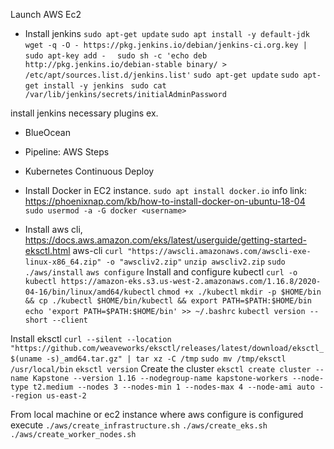 Launch AWS Ec2  
- Install jenkins
`sudo apt-get update`
`sudo apt install -y default-jdk`
```wget -q -O - https://pkg.jenkins.io/debian/jenkins-ci.org.key | sudo apt-key add -  ```
```sudo sh -c 'echo deb http://pkg.jenkins.io/debian-stable binary/ > /etc/apt/sources.list.d/jenkins.list'```
`sudo apt-get update`
`sudo apt-get install -y jenkins `
`sudo cat /var/lib/jenkins/secrets/initialAdminPassword`

install jenkins necessary plugins ex.
- BlueOcean
- Pipeline: AWS Steps
- Kubernetes Continuous Deploy


- Install Docker in EC2 instance.
`sudo apt install docker.io`
info link: https://phoenixnap.com/kb/how-to-install-docker-on-ubuntu-18-04
`sudo usermod -a -G docker <username>`

- Install aws cli, 
https://docs.aws.amazon.com/eks/latest/userguide/getting-started-eksctl.html
aws-cli
`curl "https://awscli.amazonaws.com/awscli-exe-linux-x86_64.zip" -o "awscliv2.zip"`
`unzip awscliv2.zip`
`sudo ./aws/install`
`aws configure`
Install and configure kubectl
`curl -o kubectl https://amazon-eks.s3.us-west-2.amazonaws.com/1.16.8/2020-04-16/bin/linux/amd64/kubectl`
`chmod +x ./kubectl`
`mkdir -p $HOME/bin && cp ./kubectl $HOME/bin/kubectl && export PATH=$PATH:$HOME/bin`
`echo 'export PATH=$PATH:$HOME/bin' >> ~/.bashrc`
`kubectl version --short --client`

Install eksctl
`curl --silent --location "https://github.com/weaveworks/eksctl/releases/latest/download/eksctl_$(uname -s)_amd64.tar.gz" | tar xz -C /tmp`
`sudo mv /tmp/eksctl /usr/local/bin`
`eksctl version`
Create the cluster
``` eksctl create cluster --name Kapstone --version 1.16 --nodegroup-name kapstone-workers --node-type t2.medium --nodes 3 --nodes-min 1 --nodes-max 4 --node-ami auto --region us-east-2 ```

From local machine or ec2 instance where aws configure is configured execute
`./aws/create_infrastructure.sh` 
`./aws/create_eks.sh`
`./aws/create_worker_nodes.sh`
